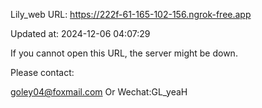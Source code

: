 Lily_web URL: https://222f-61-165-102-156.ngrok-free.app

Updated at: 2024-12-06 04:07:29

If you cannot open this URL, the server might be down.

Please contact: 

goley04@foxmail.com Or Wechat:GL_yeaH